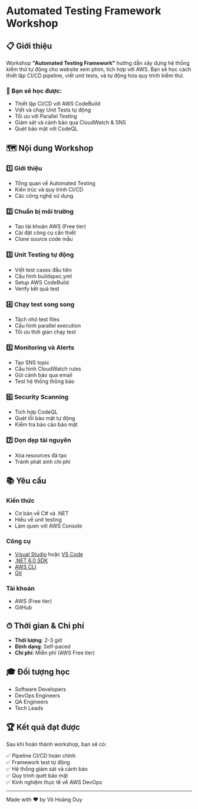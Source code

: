 # Automated Testing Framework Workshop

## 📋 Giới thiệu

Workshop **"Automated Testing Framework"** hướng dẫn xây dựng hệ thống kiểm thử tự động cho website xem phim, tích hợp với AWS. Bạn sẽ học cách thiết lập CI/CD pipeline, viết unit tests, và tự động hóa quy trình kiểm thử.

### 🎯 Bạn sẽ học được:
- Thiết lập CI/CD với AWS CodeBuild
- Viết và chạy Unit Tests tự động
- Tối ưu với Parallel Testing
- Giám sát và cảnh báo qua CloudWatch & SNS
- Quét bảo mật với CodeQL

## 🗺️ Nội dung Workshop

### 1️⃣ Giới thiệu
- Tổng quan về Automated Testing
- Kiến trúc và quy trình CI/CD
- Các công nghệ sử dụng

### 2️⃣ Chuẩn bị môi trường
- Tạo tài khoản AWS (Free tier)
- Cài đặt công cụ cần thiết
- Clone source code mẫu

### 3️⃣ Unit Testing tự động
- Viết test cases đầu tiên
- Cấu hình buildspec.yml
- Setup AWS CodeBuild
- Verify kết quả test

### 4️⃣ Chạy test song song
- Tách nhỏ test files
- Cấu hình parallel execution
- Tối ưu thời gian chạy test

### 5️⃣ Monitoring và Alerts
- Tạo SNS topic
- Cấu hình CloudWatch rules
- Gửi cảnh báo qua email
- Test hệ thống thông báo

### 6️⃣ Security Scanning
- Tích hợp CodeQL
- Quét lỗi bảo mật tự động
- Kiểm tra báo cáo bảo mật

### 7️⃣ Dọn dẹp tài nguyên
- Xóa resources đã tạo
- Tránh phát sinh chi phí

## 📚 Yêu cầu

### Kiến thức
- Cơ bản về C# và .NET
- Hiểu về unit testing
- Làm quen với AWS Console

### Công cụ
- [Visual Studio](https://visualstudio.microsoft.com/) hoặc [VS Code](https://code.visualstudio.com/)
- [.NET 6.0 SDK](https://dotnet.microsoft.com/download)
- [AWS CLI](https://aws.amazon.com/cli/)
- [Git](https://git-scm.com/)

### Tài khoản
- AWS (Free tier)
- GitHub

## ⏱ Thời gian & Chi phí

- **Thời lượng**: 2-3 giờ
- **Định dạng**: Self-paced
- **Chi phí**: Miễn phí (AWS Free tier)

## 🎓 Đối tượng học

- Software Developers
- DevOps Engineers
- QA Engineers
- Tech Leads

## 🏆 Kết quả đạt được

Sau khi hoàn thành workshop, bạn sẽ có:

✅ Pipeline CI/CD hoàn chỉnh  
✅ Framework test tự động  
✅ Hệ thống giám sát và cảnh báo  
✅ Quy trình quét bảo mật  
✅ Kinh nghiệm thực tế về AWS DevOps

---
Made with ❤️ by Võ Hoàng Duy
